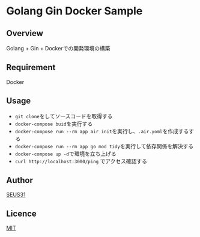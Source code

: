 # Golang Gin Docker Sample


## Overview

Golang + Gin + Dockerでの開発環境の構築


## Requirement

Docker


## Usage

- `git clone`をしてソースコードを取得する
- `docker-compose buid`を実行する
- `docker-compose run --rm app air init`を実行し、`.air.yoml`を作成するする
- `docker-compose run --rm app go mod tidy`を実行して依存関係を解決する
- `docker-compose up -d`で環境を立ち上げる
- `curl http://localhost:3000/ping` でアクセス確認する


## Author

[SEUS31](https://github.com/seus31)


## Licence

[MIT](https://github.com/tcnksm/tool/blob/master/LICENCE)
